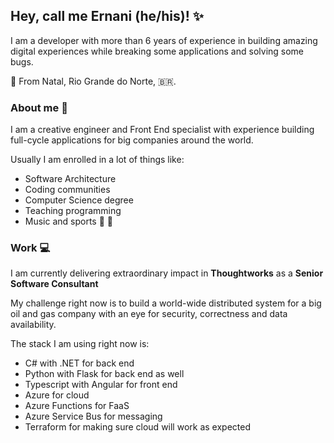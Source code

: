 ## Hey, call me Ernani (he/his)! ✨

I am a developer with more than 6 years of experience in building amazing digital experiences while breaking some applications and solving some bugs.

📍 From Natal, Rio Grande do Norte, 🇧🇷.

### About me 📖

I am a creative engineer and Front End specialist with experience building full-cycle applications for big companies around the world.

Usually I am enrolled in a lot of things like: 

- Software Architecture
- Coding communities
- Computer Science degree
- Teaching programming
- Music and sports 🤸 🎸

### Work 💻

I am currently delivering extraordinary impact in **Thoughtworks** as a **Senior Software Consultant**

My challenge right now is to build a world-wide distributed system for a big oil and gas company with an eye for security, correctness and data availability.

The stack I am using right now is:

- C# with .NET for back end
- Python with Flask for back end as well
- Typescript with Angular for front end
- Azure for cloud
- Azure Functions for FaaS
- Azure Service Bus for messaging
- Terraform for making sure cloud will work as expected
